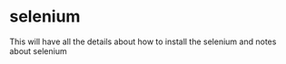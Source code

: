 # selenium
This will have all the details about how to install the selenium and notes about selenium
